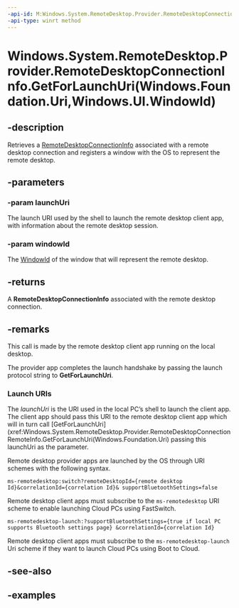 ```yaml
---
-api-id: M:Windows.System.RemoteDesktop.Provider.RemoteDesktopConnectionInfo.GetForLaunchUri(Windows.Foundation.Uri,Windows.UI.WindowId)
-api-type: winrt method
---
```


# Windows.System.RemoteDesktop.Provider.RemoteDesktopConnectionInfo.GetForLaunchUri(Windows.Foundation.Uri,Windows.UI.WindowId)

<!--
public static Windows.System.RemoteDesktop.Provider.RemoteDesktopConnectionInfo GetForLaunchUri (System.Uri launchUri, Windows.UI.WindowId windowId);
-->


## -description

Retrieves a [RemoteDesktopConnectionInfo](xref:Windows.System.RemoteDesktop.Provider.RemoteDesktopConnectionInfo) associated with a remote desktop connection and registers a window with the OS to represent the remote desktop.

## -parameters

### -param launchUri

The launch URI used by the shell to launch the remote desktop client app, with information about the remote desktop session.

### -param windowId

The [WindowId](/windows/windows-app-sdk/api/winrt/microsoft.ui.windowid) of the window that will represent the remote desktop.

## -returns

A **RemoteDesktopConnectionInfo** associated with the remote desktop connection.

## -remarks

This call is made by the remote desktop client app running on the local desktop. 

The provider app completes the launch handshake by passing the launch protocol string to **GetForLaunchUri**.


### Launch URIs

The *launchUri* is the URI used in the local PC’s shell to launch the client app. The client app should pass this URI to the remote desktop client app which will in turn call [GetForLaunchUri](xref:Windows.System.RemoteDesktop.Provider.RemoteDesktopConnectionRemoteInfo.GetForLaunchUri(Windows.Foundation.Uri) passing this launchUri as the parameter.

Remote desktop provider apps are launched by the OS through URI schemes with the following syntax.

`ms-remotedesktop:switch?remoteDesktopId={remote desktop Id}&correlationId={correlation Id}& supportBluetoothSettings=false`

Remote desktop client apps must subscribe to the `ms-remotedesktop` URI scheme to enable launching Cloud PCs using FastSwitch.

`ms-remotedesktop-launch:?supportBluetoothSettings={true if local PC supports Bluetooth settings page} &correlationId={correlation Id}`

Remote desktop client apps must subscribe to the `ms-remotedesktop-launch` Uri scheme if they want to launch Cloud PCs using Boot to Cloud.

## -see-also

## -examples


